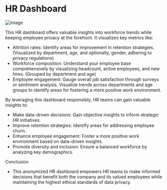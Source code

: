 # HR Dashboard
![image](https://github.com/dharashree53/HR-Dashboard/assets/81587978/664c08a2-f241-4e18-bb8f-0fd4011bf8fd)










This HR dashboard offers valuable insights into workforce trends while keeping employee privacy at the forefront. It visualizes key metrics like:

- Attrition rates: Identify areas for improvement in retention strategies. (Visualized by department, age, and optionally, gender, adhering to privacy regulations)
- Workforce composition: Understand your employee base comprehensively by visualizing headcount, active employees, and new hires. (Grouped by department and age)
- Employee engagement: Gauge overall job satisfaction through surveys or sentiment analysis. Visualize trends across departments and age groups to identify areas for fostering a more positive work environment.

By leveraging this dashboard responsibly, HR teams can gain valuable insights to:

- Make data-driven decisions: Gain objective insights to inform strategic HR initiatives.
- Improve retention strategies: Identify areas for addressing employee churn.
- Enhance employee engagement: Foster a more positive work environment based on data-driven insights.
- Promote diversity and inclusion: Ensure a balanced workforce by analyzing key demographics.

Conclusion
- This anonymized HR dashboard empowers HR teams to make informed decisions that benefit both the company and its valued employees while maintaining the highest ethical standards of data privacy.






